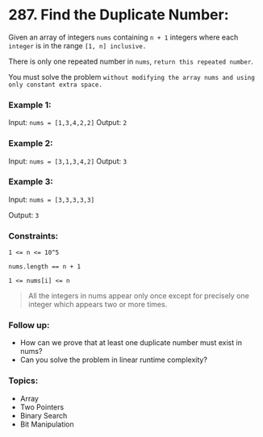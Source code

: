 # 287. Find the Duplicate Number:

Given an array of integers `nums` containing `n + 1` integers where each `integer` is in the range `[1, n] inclusive.`

There is only one repeated number in `nums`, `return this repeated number`.

You must solve the problem `without modifying the array nums and using only constant extra space.`


### Example 1:

Input: `nums = [1,3,4,2,2]`
Output: `2`


### Example 2:

Input: `nums = [3,1,3,4,2]`
Output: `3`


### Example 3:

Input: `nums = [3,3,3,3,3]`

Output: `3`
 

### Constraints:

`1 <= n <= 10^5`

`nums.length == n + 1`

`1 <= nums[i] <= n`

> All the integers in nums appear only once except for precisely one integer which appears two or more times.
 

### Follow up:

- How can we prove that at least one duplicate number must exist in nums?
- Can you solve the problem in linear runtime complexity?


### Topics:
- Array
- Two Pointers
- Binary Search
- Bit Manipulation